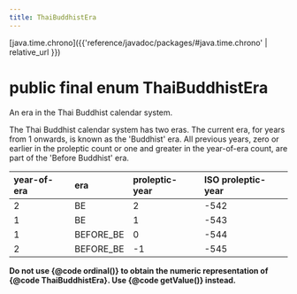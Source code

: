 ```yaml
---
title: ThaiBuddhistEra
---
```


[java.time.chrono]({{'reference/javadoc/packages/#java.time.chrono' | relative_url }})

# public final enum ThaiBuddhistEra


An era in the Thai Buddhist calendar system.
 <p>
 The Thai Buddhist calendar system has two eras.
 The current era, for years from 1 onwards, is known as the 'Buddhist' era.
 All previous years, zero or earlier in the proleptic count or one and greater
 in the year-of-era count, are part of the 'Before Buddhist' era.

 <table summary="Buddhist years and eras" cellpadding="2" cellspacing="3" border="0" >
 <thead>
 <tr class="tableSubHeadingColor">
 <th class="colFirst" align="left">year-of-era</th>
 <th class="colFirst" align="left">era</th>
 <th class="colFirst" align="left">proleptic-year</th>
 <th class="colLast" align="left">ISO proleptic-year</th>
 </tr>
 </thead>
 <tbody>
 <tr class="rowColor">
 <td>2</td><td>BE</td><td>2</td><td>-542</td>
 </tr>
 <tr class="altColor">
 <td>1</td><td>BE</td><td>1</td><td>-543</td>
 </tr>
 <tr class="rowColor">
 <td>1</td><td>BEFORE_BE</td><td>0</td><td>-544</td>
 </tr>
 <tr class="altColor">
 <td>2</td><td>BEFORE_BE</td><td>-1</td><td>-545</td>
 </tr>
 </tbody>
 </table>
 <p>
 <b>Do not use {@code ordinal()} to obtain the numeric representation of {@code ThaiBuddhistEra}.
 Use {@code getValue()} instead.</b>